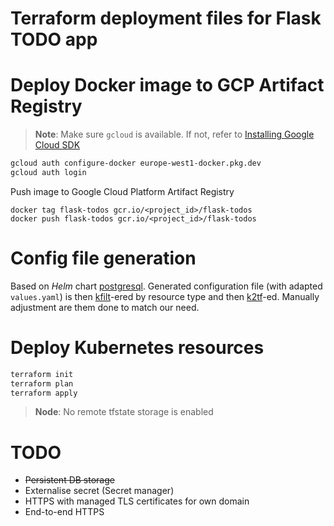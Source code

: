 # Terraform deployment files for Flask TODO app


# Deploy Docker image to GCP Artifact Registry

> __Note__: Make sure `gcloud` is available. If not, refer to  [Installing Google Cloud SDK](https://cloud.google.com/sdk/docs/install)

```bash
gcloud auth configure-docker europe-west1-docker.pkg.dev
gcloud auth login
```

Push image to Google Cloud Platform Artifact Registry
```
docker tag flask-todos gcr.io/<project_id>/flask-todos
docker push flask-todos gcr.io/<project_id>/flask-todos
```

# Config file generation

Based on _Helm_ chart [postgresql](https://github.com/helm/charts/tree/master/stable/postgresql).
Generated configuration file (with adapted `values.yaml`) is then [kfilt](https://github.com/ryane/kfilt)-ered by resource type and then [k2tf](https://github.com/sl1pm4t/k2tf)-ed.
Manually adjustment are them done to match our need.

# Deploy Kubernetes resources

```bash
terraform init
terraform plan
terraform apply
```

> __Node__: No remote tfstate storage is enabled


# TODO
 - ~~Persistent DB storage~~
 - Externalise secret (Secret manager)
 - HTTPS with managed TLS certificates for own domain
 - End-to-end HTTPS
